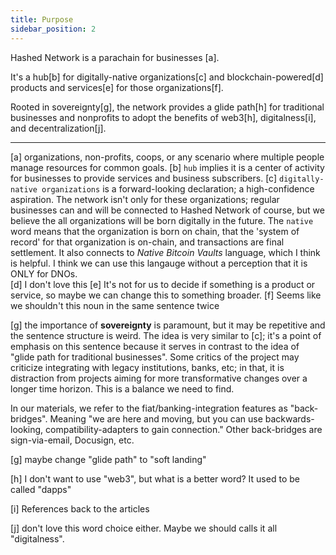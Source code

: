 ```yaml
---
title: Purpose
sidebar_position: 2
---
```


Hashed Network is a parachain for businesses [a]. 

It's a hub[b] for digitally-native organizations[c] and blockchain-powered[d] products and services[e] for those organizations[f].

Rooted in sovereignty[g], the network provides a glide path[h] for traditional businesses and nonprofits to adopt the benefits of web3[h], digitalness[i], and decentralization[j].

---------

[a] organizations, non-profits, coops, or any scenario where multiple people manage resources for common goals. 
[b] `hub` implies it is a center of activity for businesses to provide services and business subscribers.
[c] `digitally-native organizations` is a forward-looking declaration; a high-confidence aspiration. The network isn't only for these organizations; regular businesses can and will be connected to Hashed Network of course, but we believe the all organizations will be born digitally in the future. The `native` word means that the organization is born on chain, that the 'system of record' for that organization is on-chain, and transactions are final settlement. It also connects to *Native Bitcoin Vaults* language, which I think is helpful. I think we can use this langauge without a perception that it is ONLY for DNOs.  
[d] I don't love this
[e] It's not for us to decide if something is a product or service, so maybe we can change this to something broader.
[f] Seems like we shouldn't this noun in the same sentence twice

[g] the importance of **sovereignty** is paramount, but it may be repetitive and the sentence structure is weird. The idea is very similar to [c]; it's a point of emphasis on this sentence because it serves in contrast to the idea of "glide path for traditional businesses". Some critics of the project may criticize integrating with legacy institutions, banks, etc; in that, it is distraction from projects aiming for more transformative changes over a longer time horizon. This is a balance we need to find. 

In our materials, we refer to the fiat/banking-integration features as "back-bridges". Meaning "we are here and moving, but you can use backwards-looking, compatibility-adapters to gain connection."  Other back-bridges are sign-via-email, Docusign, etc. 

[g] maybe change "glide path" to "soft landing"

[h] I don't want to use "web3", but what is a better word? It used to be called "dapps"

[i] References back to the articles

[j] don't love this word choice either. Maybe we should calls it all "digitalness".
